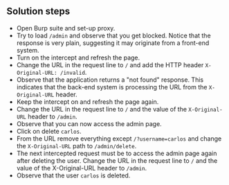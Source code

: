 ## Solution steps

- Open Burp suite and set-up proxy.
- Try to load `/admin` and observe that you get blocked. Notice that the response is very plain, suggesting it may originate from a front-end system.
- Turn on the intercept and refresh the page.
- Change the URL in the request line to `/` and add the HTTP header `X-Original-URL: /invalid`.
- Observe that the application returns a "not found" response. This indicates that the back-end system is processing the URL from the `X-Original-URL` header.
- Keep the intercept on and refresh the page again.
- Change the URL in the request line to `/` and the value of the `X-Original-URL` header to `/admin`.
- Observe that you can now access the admin page.
- Click on delete `carlos`.
- From the URL remove everything except `/?username=carlos` and change the `X-Original-URL` path to `/admin/delete`.
- The next intercepted request must be to access the admin page again after deleting the user. Change the URL in the request line to `/` and the value of the X-Original-URL header to `/admin`.
- Observe that the user `carlos` is deleted.
